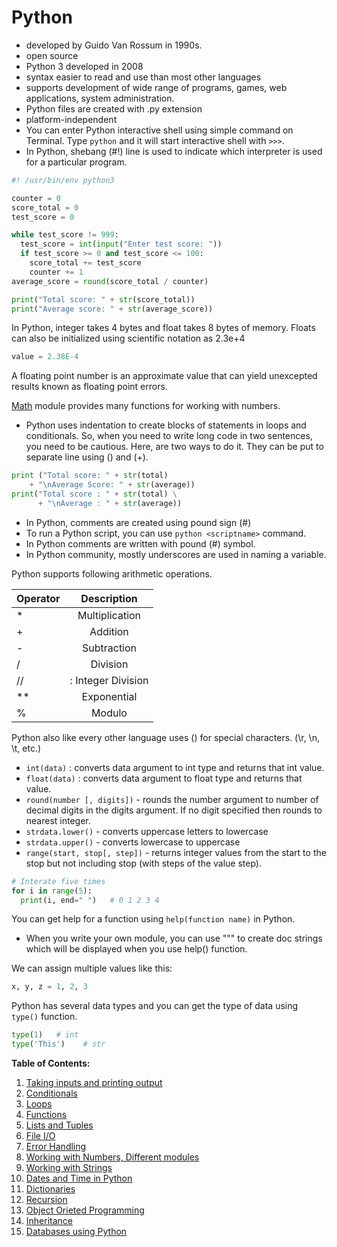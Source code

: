 # Python

- developed by Guido Van Rossum in 1990s.
- open source
- Python 3 developed in 2008
- syntax easier to read and use than most other languages
- supports development of wide range of programs, games, web applications, system administration.
- Python files are created with .py extension
- platform-independent
- You can enter Python interactive shell using simple command on Terminal. Type `python` and it will start interactive shell with `>>>`.
- In Python, shebang (#!) line is used to indicate which interpreter is used for a particular program.

```python
#! /usr/bin/env python3

counter = 0
score_total = 0
test_score = 0

while test_score != 999:
  test_score = int(input("Enter test score: "))
  if test_score >= 0 and test_score <= 100:
    score_total += test_score
    counter += 1
average_score = round(score_total / counter)

print("Total score: " + str(score_total))
print("Average score: " + str(average_score))
```

In Python, integer takes 4 bytes and float takes 8 bytes of memory. Floats can also be initialized using scientific notation as 2.3e+4

```python
value = 2.38E-4
```

A floating point number is an approximate value that can yield unexcepted results known as floating point errors.

[Math](lessons/math.md) module provides many functions for working with numbers.

- Python uses indentation to create blocks of statements in loops and conditionals. So, when you need to write long code in two sentences, you need to be cautious. Here, are two ways to do it. They can be put to separate line using (\) and (+).

```python
print ("Total score: " + str(total)
    + "\nAverage Score: " + str(average))
print("Total score : " + str(total) \
      + "\nAverage : " + str(average))
```

- In Python, comments are created using pound sign (#)
- To run a Python script, you can use `python <scriptname>` command.
- In Python comments are written with pound (#) symbol.
- In Python community, mostly underscores are used in naming a variable.

Python supports following arithmetic operations.


|Operator | Description|
|---------|:----------:|
|* | Multiplication |
|+ | Addition |
|- | Subtraction |
|/ | Division |
|// | : Integer Division |
|** | Exponential |
|% | Modulo |

Python also like every other language uses (\) for special characters. (\r, \n, \t, etc.)

- `int(data)` : converts data argument to int type and returns that int value.
- `float(data)` : converts data argument to float type and returns that value.
- `round(number [, digits])` - rounds the number argument to number of decimal digits in the digits argument. If no digit specified then rounds to nearest integer.
- `strdata.lower()` - converts uppercase letters to lowercase
- `strdata.upper()` - converts lowercase to uppercase
- `range(start, stop[, step])` - returns integer values from the start to the stop but not including stop (with steps of the value step).

```python
# Interate five times
for i in range(5):
  print(i, end=" ")   # 0 1 2 3 4
```

You can get help for a function using `help(function name)` in Python.

- When you write your own module, you can use """ to create doc strings which will be displayed when you use help() function.

We can assign multiple values like this:

```python
x, y, z = 1, 2, 3
```


Python has several data types and you can get the type of data using `type()` function.

```python
type(1)   # int
type('This')    # str
```


**Table of Contents:**

1. [Taking inputs and printing output](lessons/io.md)
2. [Conditionals](lessons/conditionals.md)
3. [Loops](lessons/loops.md)
4. [Functions](lessons/functions.md)
5. [Lists and Tuples](lessons/lists.md)
6. [File I/O](lessons/file_io.md)
7. [Error Handling](lessons/error_handling.md)
8. [Working with Numbers, Different modules](lessons/numbers.md)
9. [Working with Strings](lessons/strings.md)
10. [Dates and Time in Python](lessons/dates_time.md)
11. [Dictionaries](lessons/dictionaries.md)
12. [Recursion](lessons/recursion.md)
13. [Object Orieted Programming](lessons/oop.md)
14. [Inheritance](lessons/inheritance.md)
15. [Databases using Python](lessons/databases.md)

